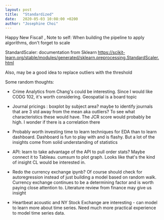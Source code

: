 ```yaml
---
layout: post
title:  "Standardized"
date:   2020-05-03 10:08:00 +0200
author: "Josephine Choi"
---
```

Happy New Fiscal! ,
Note to self: When building the pipeline to apply algorithms, don't forget to scale 

StandardScaler: documentation from Sklearn https://scikit-learn.org/stable/modules/generated/sklearn.preprocessing.StandardScaler.html

Also, may be a good idea to replace outliers with the threshold

Some random thoughts: 

- Crime Analytics from Chang's could be interesting. Since I would like CODG 102, it's worth considering. Geospatial is a board topic 

- Journal pricings : boxplot by subject area? maybe to identify journals that are 3 std away from the mean aka outliers? To see what characteristics these would have. The JCR score would probably be high. I wonder if there is a correlation there 

- Probably worth investing time to learn techniques for EDA than to learn dashboard. Dashboard is fun to play with and is flashy. But a lot of the insights come from solid understanding of statistics  

- API: learn to take advantage of the API to pull order stats? Maybe connect it to Tableau. cumsum to plot graph. Looks like that's the kind of insight CL would be interested in. 

- Redo the currency exchange ipynb? Of course should check for autoregression instead of just building a model based on random walk. Currency exchange continues to be a determining factor and is worth paying close attention to. Literature review from finance may give us insight 

- Heartbeat acoustic and NY Stock Exchange are interesting - can model to learn more about time series. Need much more practical experience to model time series data. 

